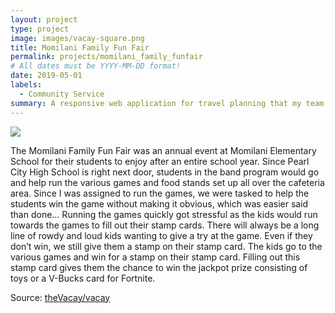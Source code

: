 ```yaml
---
layout: project
type: project
image: images/vacay-square.png
title: Momilani Family Fun Fair
permalink: projects/momilani_family_funfair
# All dates must be YYYY-MM-DD format!
date: 2019-05-01
labels:
  - Community Service
summary: A responsive web application for travel planning that my team developed in ICS 415.
---
```


<img class="ui medium right floated rounded image" src="../images/vacay-home-page.png">

The Momilani Family Fun Fair was an annual event at Momilani Elementary School for their students to enjoy after an entire school year. Since Pearl City High School is right next door, students in the band program would go and help run the various games and food stands set up all over the cafeteria area. Since I was assigned to run the games, we were tasked to help the students win the game without making it obvious, which was easier said than done... Running the games quickly got stressful as the kids would run towards the games to fill out their stamp cards. There will always be a long line of rowdy and loud kids wanting to give a try at the game. Even if they don’t win, we still give them a stamp on their stamp card. The kids go to the various games and win for a stamp on their stamp card. Filling out this stamp card gives them the chance to win the jackpot prize consisting of toys or a V-Bucks card for Fortnite.
 
Source: <a href="https://github.com/theVacay/vacay"><i class="large github icon"></i>theVacay/vacay</a>
